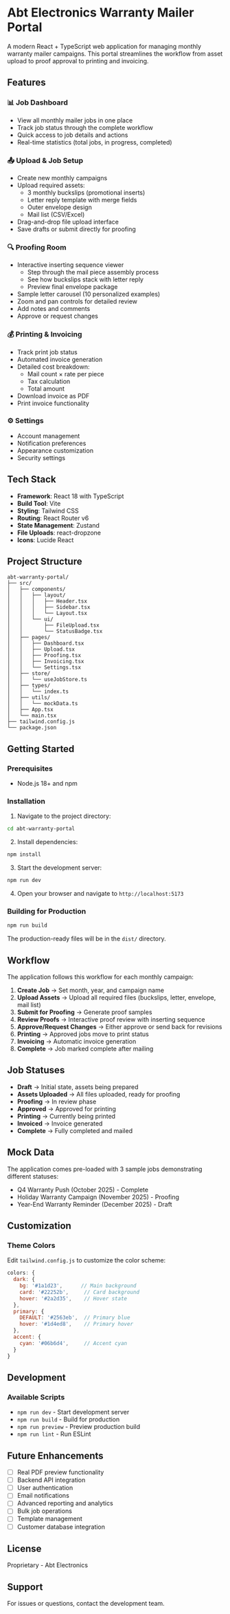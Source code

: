 # Abt Electronics Warranty Mailer Portal

A modern React + TypeScript web application for managing monthly warranty mailer campaigns. This portal streamlines the workflow from asset upload to proof approval to printing and invoicing.

## Features

### 📊 Job Dashboard
- View all monthly mailer jobs in one place
- Track job status through the complete workflow
- Quick access to job details and actions
- Real-time statistics (total jobs, in progress, completed)

### 📤 Upload & Job Setup
- Create new monthly campaigns
- Upload required assets:
  - 3 monthly buckslips (promotional inserts)
  - Letter reply template with merge fields
  - Outer envelope design
  - Mail list (CSV/Excel)
- Drag-and-drop file upload interface
- Save drafts or submit directly for proofing

### 🔍 Proofing Room
- Interactive inserting sequence viewer
  - Step through the mail piece assembly process
  - See how buckslips stack with letter reply
  - Preview final envelope package
- Sample letter carousel (10 personalized examples)
- Zoom and pan controls for detailed review
- Add notes and comments
- Approve or request changes

### 💰 Printing & Invoicing
- Track print job status
- Automated invoice generation
- Detailed cost breakdown:
  - Mail count × rate per piece
  - Tax calculation
  - Total amount
- Download invoice as PDF
- Print invoice functionality

### ⚙️ Settings
- Account management
- Notification preferences
- Appearance customization
- Security settings

## Tech Stack

- **Framework**: React 18 with TypeScript
- **Build Tool**: Vite
- **Styling**: Tailwind CSS
- **Routing**: React Router v6
- **State Management**: Zustand
- **File Uploads**: react-dropzone
- **Icons**: Lucide React

## Project Structure

```
abt-warranty-portal/
├── src/
│   ├── components/
│   │   ├── layout/
│   │   │   ├── Header.tsx
│   │   │   ├── Sidebar.tsx
│   │   │   └── Layout.tsx
│   │   └── ui/
│   │       ├── FileUpload.tsx
│   │       └── StatusBadge.tsx
│   ├── pages/
│   │   ├── Dashboard.tsx
│   │   ├── Upload.tsx
│   │   ├── Proofing.tsx
│   │   ├── Invoicing.tsx
│   │   └── Settings.tsx
│   ├── store/
│   │   └── useJobStore.ts
│   ├── types/
│   │   └── index.ts
│   ├── utils/
│   │   └── mockData.ts
│   ├── App.tsx
│   └── main.tsx
├── tailwind.config.js
└── package.json
```

## Getting Started

### Prerequisites

- Node.js 18+ and npm

### Installation

1. Navigate to the project directory:
```bash
cd abt-warranty-portal
```

2. Install dependencies:
```bash
npm install
```

3. Start the development server:
```bash
npm run dev
```

4. Open your browser and navigate to `http://localhost:5173`

### Building for Production

```bash
npm run build
```

The production-ready files will be in the `dist/` directory.

## Workflow

The application follows this workflow for each monthly campaign:

1. **Create Job** → Set month, year, and campaign name
2. **Upload Assets** → Upload all required files (buckslips, letter, envelope, mail list)
3. **Submit for Proofing** → Generate proof samples
4. **Review Proofs** → Interactive proof review with inserting sequence
5. **Approve/Request Changes** → Either approve or send back for revisions
6. **Printing** → Approved jobs move to print status
7. **Invoicing** → Automatic invoice generation
8. **Complete** → Job marked complete after mailing

## Job Statuses

- **Draft** → Initial state, assets being prepared
- **Assets Uploaded** → All files uploaded, ready for proofing
- **Proofing** → In review phase
- **Approved** → Approved for printing
- **Printing** → Currently being printed
- **Invoiced** → Invoice generated
- **Complete** → Fully completed and mailed

## Mock Data

The application comes pre-loaded with 3 sample jobs demonstrating different statuses:
- Q4 Warranty Push (October 2025) - Complete
- Holiday Warranty Campaign (November 2025) - Proofing
- Year-End Warranty Reminder (December 2025) - Draft

## Customization

### Theme Colors

Edit `tailwind.config.js` to customize the color scheme:

```javascript
colors: {
  dark: {
    bg: '#1a1d23',      // Main background
    card: '#22252b',     // Card background
    hover: '#2a2d35',    // Hover state
  },
  primary: {
    DEFAULT: '#2563eb',  // Primary blue
    hover: '#1d4ed8',    // Primary hover
  },
  accent: {
    cyan: '#06b6d4',     // Accent cyan
  }
}
```

## Development

### Available Scripts

- `npm run dev` - Start development server
- `npm run build` - Build for production
- `npm run preview` - Preview production build
- `npm run lint` - Run ESLint

## Future Enhancements

- [ ] Real PDF preview functionality
- [ ] Backend API integration
- [ ] User authentication
- [ ] Email notifications
- [ ] Advanced reporting and analytics
- [ ] Bulk job operations
- [ ] Template management
- [ ] Customer database integration

## License

Proprietary - Abt Electronics

## Support

For issues or questions, contact the development team.
